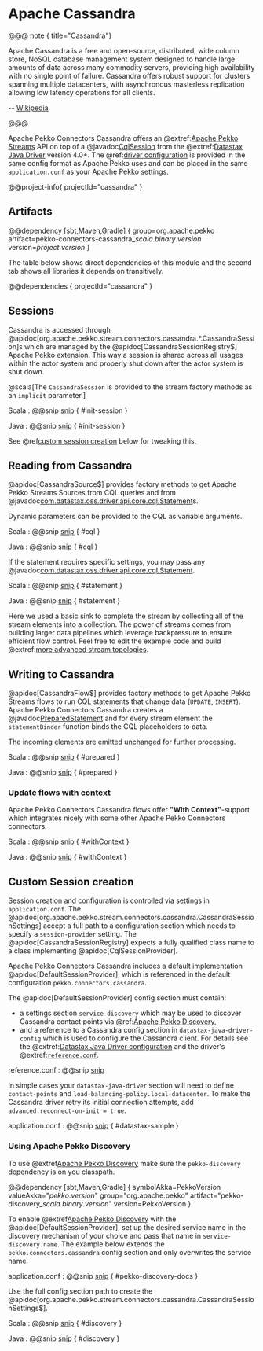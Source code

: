 # Apache Cassandra

@@@ note { title="Cassandra"}

Apache Cassandra is a free and open-source, distributed, wide column store, NoSQL database management system designed to handle large amounts of data across many commodity servers, providing high availability with no single point of failure. Cassandra offers robust support for clusters spanning multiple datacenters, with asynchronous masterless replication allowing low latency operations for all clients.

-- [Wikipedia](https://en.wikipedia.org/wiki/Apache_Cassandra)

@@@

Apache Pekko Connectors Cassandra offers an @extref:[Apache Pekko Streams](pekko:/stream/index.html) API on top of a @javadoc[CqlSession](com.datastax.oss.driver.api.core.CqlSession) from the @extref:[Datastax Java Driver](cassandra-driver:) version 4.0+. The @ref:[driver configuration](#custom-session-creation) is provided in the same config format as Apache Pekko uses and can be placed in the same `application.conf` as your Apache Pekko settings.

@@project-info{ projectId="cassandra" }

## Artifacts

@@dependency [sbt,Maven,Gradle] {
  group=org.apache.pekko
  artifact=pekko-connectors-cassandra_$scala.binary.version$
  version=$project.version$
}

The table below shows direct dependencies of this module and the second tab shows all libraries it depends on transitively.

@@dependencies { projectId="cassandra" }


## Sessions

Cassandra is accessed through @apidoc[org.apache.pekko.stream.connectors.cassandra.*.CassandraSession]s which are managed by the @apidoc[CassandraSessionRegistry$] Apache Pekko extension. This way a session is shared across all usages within the actor system and properly shut down after the actor system is shut down.

@scala[The `CassandraSession` is provided to the stream factory methods as an `implicit` parameter.]

Scala
: @@snip [snip](/cassandra/src/test/scala/docs/scaladsl/CassandraSourceSpec.scala) { #init-session }

Java
: @@snip [snip](/cassandra/src/test/java/docs/javadsl/CassandraSourceTest.java) { #init-session }

See @ref[custom session creation](#custom-session-creation) below for tweaking this.


## Reading from Cassandra

@apidoc[CassandraSource$] provides factory methods to get Apache Pekko Streams Sources from CQL queries and from @javadoc[com.datastax.oss.driver.api.core.cql.Statement](com.datastax.oss.driver.api.core.cql.Statement)s.

Dynamic parameters can be provided to the CQL as variable arguments.

Scala
: @@snip [snip](/cassandra/src/test/scala/docs/scaladsl/CassandraSourceSpec.scala) { #cql }

Java
: @@snip [snip](/cassandra/src/test/java/docs/javadsl/CassandraSourceTest.java) { #cql }


If the statement requires specific settings, you may pass any @javadoc[com.datastax.oss.driver.api.core.cql.Statement](com.datastax.oss.driver.api.core.cql.Statement).

Scala
: @@snip [snip](/cassandra/src/test/scala/docs/scaladsl/CassandraSourceSpec.scala) { #statement }

Java
: @@snip [snip](/cassandra/src/test/java/docs/javadsl/CassandraSourceTest.java) { #statement }


Here we used a basic sink to complete the stream by collecting all of the stream elements into a collection. The power of streams comes from building larger data pipelines which leverage backpressure to ensure efficient flow control. Feel free to edit the example code and build @extref:[more advanced stream topologies](pekko:stream/stream-introduction.html).


## Writing to Cassandra

@apidoc[CassandraFlow$] provides factory methods to get Apache Pekko Streams flows to run CQL statements that change data (`UPDATE`, `INSERT`). Apache Pekko Connectors Cassandra creates a @javadoc[PreparedStatement](com.datastax.oss.driver.api.core.cql.PreparedStatement) and for every stream element the `statementBinder` function binds the CQL placeholders to data.

The incoming elements are emitted unchanged for further processing.

Scala
: @@snip [snip](/cassandra/src/test/scala/docs/scaladsl/CassandraFlowSpec.scala) { #prepared }

Java
: @@snip [snip](/cassandra/src/test/java/docs/javadsl/CassandraFlowTest.java) { #prepared }

### Update flows with context

Apache Pekko Connectors Cassandra flows offer **"With Context"**-support which integrates nicely with some other Apache Pekko Connectors connectors.

Scala
: @@snip [snip](/cassandra/src/test/scala/docs/scaladsl/CassandraFlowSpec.scala) { #withContext }

Java
: @@snip [snip](/cassandra/src/test/java/docs/javadsl/CassandraFlowTest.java) { #withContext }


## Custom Session creation

Session creation and configuration is controlled via settings in `application.conf`. The @apidoc[org.apache.pekko.stream.connectors.cassandra.CassandraSessionSettings] accept a full path to a configuration section which needs to specify a `session-provider` setting. The @apidoc[CassandraSessionRegistry] expects a fully qualified class name to a class implementing @apidoc[CqlSessionProvider].

Apache Pekko Connectors Cassandra includes a default implementation @apidoc[DefaultSessionProvider], which is referenced in the default configuration `pekko.connectors.cassandra`.

The @apidoc[DefaultSessionProvider] config section must contain:

* a settings section `service-discovery` which may be used to discover Cassandra contact points via @ref:[Apache Pekko Discovery](#using-apache-pekko-discovery),
* and a reference to a Cassandra config section in `datastax-java-driver-config` which is used to configure the Cassandra client. For details see the @extref:[Datastax Java Driver configuration](cassandra-driver:manual/core/configuration/#quick-overview) and the driver's @extref:[`reference.conf`](cassandra-driver:manual/core/configuration/reference/).

reference.conf
: @@snip [snip](/cassandra/src/main/resources/reference.conf)

In simple cases your `datastax-java-driver` section will need to define `contact-points` and `load-balancing-policy.local-datacenter`. To make the Cassandra driver retry its initial connection attempts, add `advanced.reconnect-on-init = true`.

application.conf
: @@snip [snip](/cassandra/src/test/resources/application.conf) { #datastax-sample }


### Using Apache Pekko Discovery

To use @extref[Apache Pekko Discovery](pekko:discovery/) make sure the `pekko-discovery` dependency is on you classpath.

@@dependency [sbt,Maven,Gradle] {
  symbolAkka=PekkoVersion
  valueAkka="$pekko.version$"
  group="org.apache.pekko"
  artifact="pekko-discovery_$scala.binary.version$"
  version=PekkoVersion
}

To enable @extref[Apache Pekko Discovery](pekko:discovery/) with the @apidoc[DefaultSessionProvider], set up the desired service name in the discovery mechanism of your choice and pass that name in `service-discovery.name`. The example below extends the `pekko.connectors.cassandra` config section and only overwrites the service name.

application.conf
: @@snip [snip](/cassandra/src/test/resources/application.conf) { #pekko-discovery-docs }

Use the full config section path to create the @apidoc[org.apache.pekko.stream.connectors.cassandra.CassandraSessionSettings$].

Scala
: @@snip [snip](/cassandra/src/test/scala/docs/scaladsl/PekkoDiscoverySpec.scala) { #discovery }

Java
: @@snip [snip](/cassandra/src/test/java/docs/javadsl/CassandraSourceTest.java) { #discovery }
